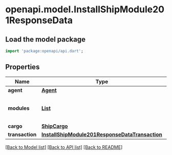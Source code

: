 # openapi.model.InstallShipModule201ResponseData

## Load the model package
```dart
import 'package:openapi/api.dart';
```

## Properties
Name | Type | Description | Notes
------------ | ------------- | ------------- | -------------
**agent** | [**Agent**](Agent.md) |  | 
**modules** | [**List<ShipModule>**](ShipModule.md) |  | [default to const []]
**cargo** | [**ShipCargo**](ShipCargo.md) |  | 
**transaction** | [**InstallShipModule201ResponseDataTransaction**](InstallShipModule201ResponseDataTransaction.md) |  | 

[[Back to Model list]](../README.md#documentation-for-models) [[Back to API list]](../README.md#documentation-for-api-endpoints) [[Back to README]](../README.md)


